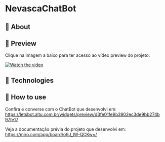 # NevascaChatBot

## :memo: About
## :icecream: Preview
Clique na imagem a baixo para ter acesso ao vídeo preview do projeto:

[![Watch the video](https://i.ibb.co/Ns9Q4dd/nevasca.png)](https://youtu.be/-Iy8ttSY4Iw)

## :crystal_ball: Technologies
## :musical_keyboard: How to use

Confira e converse com o ChatBot que desenvolvi em: https://letsbot.altu.com.br/widgets/preview/d3fe01fe9b3902ec3de9bb274b97fe17

Veja a documentação prévia do projeto que desenvolvi em: https://miro.com/app/board/o9J_lW-QCKw=/
